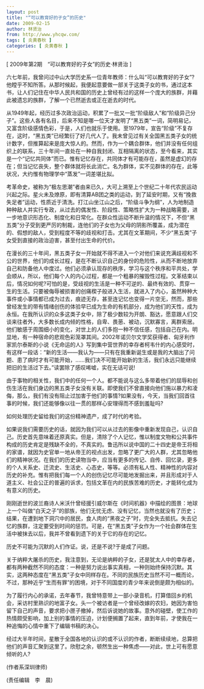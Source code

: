 ```yaml
---
layout: post
title: "“可以教育好的子女”的历史"
date: 2009-02-15
author: 林贤治
from: http://www.yhcqw.com/
tags: [ 炎黄春秋 ]
categories: [ 炎黄春秋 ]
---
```



[ 2009年第2期　“可以教育好的子女”的历史·林贤治 ]


六七年前，我曾问过中山大学历史系一位青年教师：什么叫“可以教育好的子女”?他瞠乎不知所答。从那时候起，我便起意要做一部关于这类子女的书，通过这本书，让人们记住在中华人民共和国的历史上曾经有过的这样一个庞大的族群，并藉此被遗忘的族群，了解一个已然逝去或正在逝去的时代。


从1949年起，经历过多次政治运动，积累了一批又一批“阶级敌人”和“阶级异己分子”。这些人各有名目，后来不知是哪一位天才发明了“黑五类”一词，简明易记，又富含阶级感情色彩，于是，人们也就乐于使用。至1979年，宣告“阶级”不复存在，这时，“黑五类”已经繁衍了好几代人了。我未曾见过有关全国黑五类子女的统计数字，但推算起来是庞大惊人的。然而，作为一个耦合群体，他们并没有任何组织上的联系，三十年间一直处在一种自我封闭、互相隔离的状态，至今看来，其实是一个“记忆共同体”而已。惟有记忆存在，共同体才有可能存在，虽然是虚幻的存在；但当记忆丧失，整个群体就将长此消亡。名为群体，实不见群体的存在，此等状况，大约惟有物理学中“蒸发”一词差堪比拟。


考革命史，被称为“极左思潮”者由来已久，大可上溯至上个世纪二十年代农民运动兴起之际。星火未及燎原，即有清算AB团之类的运动，到了延安时期，又有“挽救失足者”运动，性质近于清洗。打江山坐江山之后，“阶级斗争为纲”，人为地制造种种敌人并实行专政，从过去的偶发性、阶段性、策略性扩大为一种战略需要，进一步地意识形态化、制度化和日常化。在群众性运动不断升温的情况下，不但“黑五类”分子受到更严厉的制裁，连他们的子女也为父母的阴影所覆盖，成为潜在的、假想的敌人，受到程度不等的歧视和打击。尤其在文革期间，不少“黑五类”子女受到直接的政治迫害，甚至付出生命的代价。


在漫长的三十年间，黑五类子女一开始就不得不进入一个对他们来说充满歧视和不公的世界，他们的成长过程，是在不断认识自己的身份的危险性，从而不断地放弃自己和防备他人中度过。他们必须承认现存的秩序，学习与这个秩序和平共处，学会顺从，所以，他们每个人的内心过程，都是一个粗暴的摧毁性过程。文革结束以后，情况如何呢?可怕的是，受歧视的生活是一种不可逆的、最终有效的、贯穿一生的生活。只要被侮辱被损害的创痛楔子般进入生活，就进入了内心，虽然种种大事件或小事情都已成为过去，痕迹无存，甚至连记忆也变得一片空无，然而，那些曾经发生的带有情绪创伤的体验早已成为生命的有机部分，成为他们的天性，成为永恒。在我所认识的众多这类子女中，除了极少数较为开朗、豁达，愿意跟人们交谈来往者外，大多数长成内倾的性格，自卑、畏葸、被动，沉默寡言，离群索居。他们敏感于周围细小的变化，对世上的人们多抱一种不信任感，包括自己在内。明显地，有一种宿命的悲观色彩笼罩其间。2002年诺贝尔文学奖获得者、匈牙利作家凯尔泰斯的小说《无命运的人》写到集中营世界的幸存者柯韦什的内心感受时，有这样一段话：“新的生活——我认为——只有在我重新诞生或是我的大脑出了问题、患了病时才有可能开始，……我们决不可能开始新的生活，我们永远只能继续把旧的生活过下去。”读罢除了感叹唏嘘，实在无话可说!


由于事物的相关性，我们中的任何一个人。都不能说与这么多带着他们的屈辱和创伤生活在我们身边的黑五类子女没有关联。即使我们不曾直接向他们施以暴力和凌侮，那么，我们有没有阻止过加害于他们的事情?如果没有，今天，当我们回首往事的时候，我们还能够像以往一贯的那样心安理得而不感到羞耻吗?

如何处理历史留给我们的这份精神遗产，成了时代的考验。


如果说我们需要历史的话，就因为我们可以从过去的影像中重新发现自己，认识自己。历史首先意味着还原真实。但是，清除了个人记忆，惟以制度文物和公共事件构成的历史肯定是残缺不全的，不真实的。鲁迅所以说中国的二十四史是帝王将相的家谱，就因为史官单一地从帝王的视点出发，忽略了更广大的人群，尤其忽略他们的精神状况。在我们的历史读物当中，应当有更多的传记、自传、回忆录，更多的个人关系史、迁流史、生活史、心态史，等等。必须有私人性、精神性的内容对历史的补充。惟有把我们每一个人的创伤记忆尽可能地发掘出来，并且形成对于人道主义、社会公正的普遍的诉求，包括文革在内的民族苦难的历史，才能转化成为有意义的历史。


刚刚逝世的波兰裔诗人米沃什曾经援引威尔斯在《时间机器》中描绘的图景：地球上一个叫做“白天之子”的部族，他们无忧无虑、没有记忆，当然也就没有了历史；结果，在遭到地下洞穴中的居民，食人肉的“黑夜之子”时，完全失去抵抗。失去记忆的族群，注定要受到时间的惩罚。可是，在“黑五类”子女作为一个社会群体在生活中被抹去以后，我并不曾看到遗下的关于它的存在的记忆。

历史不可能为沉默的人们作证。说，还是不说?于是成了问题。


关于纳粹大屠杀的历史，我注意到，无论是纳粹的子女，还是犹太人中的幸存者，都有两种截然不同的态度：一种是努力说出事实真相，一种则始终保持沉默。其实，这两种态度在“黑五类”子女中同样存在。不同的民族历史当然不可一概而论，不过，那种近乎“生而有罪”的困境，对于不同国度的青少年来说倒是颇为相似的。


为了履行内心的承诺，去年春节，我曾特意带上一部小录音机，打算借回乡的机会，采访村里熟识的地富子女。头一个被访者是一个曾经改嫁的农妇，她因为害怕留下自己的声音，要求把小匣子撤掉，然后诉说她的故事。意外的碰壁，使工作的热情颇受影响，加上别的事情的压迫，计划便搁置了起来，直到年前，才使我在一种追悔的心情中重下了编辑书稿的决心。

经过大半年时间，星散于全国各地的认识的或不认识的作者，断断续续地，总算把他们的声音汇聚到这里了。欣慰之余，顿然生出一种焦虑——对此，世上可有愿意倾听的人?

(作者系深圳律师)

(责任编辑　李　晨)


